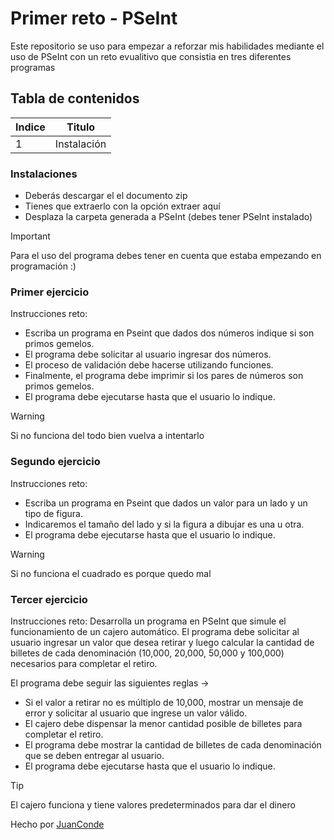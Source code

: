 # Primer reto - PSeInt 
Este repositorio se uso para empezar a reforzar mis habilidades mediante el uso de PSeInt con un reto evualitivo que consistia en tres diferentes programas

## Tabla de contenidos
| Indice | Titulo  |
|--|--|
| 1 | Instalación |


### Instalaciones 
- Deberás descargar el el documento zip 
- Tienes que extraerlo con la opción extraer aquí
- Desplaza la carpeta generada a PSeInt (debes tener PSeInt instalado)

> [!IMPORTANT]
> Para el uso del programa debes tener en cuenta que estaba empezando en programación :)

### Primer ejercicio 

Instrucciones reto: 
- Escriba un programa en Pseint que dados dos números indique si son primos gemelos.
- El programa debe solicitar al usuario ingresar dos números.
- El proceso de validación debe hacerse utilizando funciones.
- Finalmente, el programa debe imprimir si los pares de números son primos gemelos.
- El programa debe ejecutarse hasta que el usuario lo indique.

> [!WARNING]
> Si no funciona del todo bien vuelva a intentarlo

### Segundo ejercicio

Instrucciones reto:
- Escriba un programa en Pseint que dados un valor para un lado y un tipo de figura.
- Indicaremos el tamaño del lado y si la figura a dibujar es una u otra.
- El programa debe ejecutarse hasta que el usuario lo indique.
  
> [!WARNING]
> Si no funciona el cuadrado es porque quedo mal 

### Tercer ejercicio

Instrucciones reto:
Desarrolla un programa en PSeInt que simule el funcionamiento de un cajero automático. El programa debe solicitar al usuario ingresar un valor que desea retirar y luego calcular la cantidad de billetes de cada denominación (10,000, 20,000, 50,000 y 100,000) necesarios para completar el retiro.

El programa debe seguir las siguientes reglas ->
- Si el valor a retirar no es múltiplo de 10,000, mostrar un mensaje de error y solicitar al usuario que ingrese un valor válido.
- El cajero debe dispensar la menor cantidad posible de billetes para completar el retiro.
- El programa debe mostrar la cantidad de billetes de cada denominación que se deben entregar al usuario.
- El programa debe ejecutarse hasta que el usuario lo indique.

> [!TIP]
> El cajero funciona y tiene valores predeterminados para dar el dinero

Hecho por [JuanConde](https://github.com/juanconde025)
